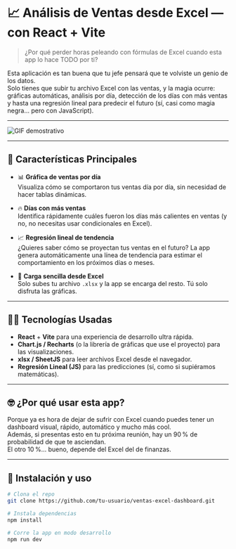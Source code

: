 # 📈 Análisis de Ventas desde Excel — con React + Vite

> ¿Por qué perder horas peleando con fórmulas de Excel cuando esta app lo hace TODO por ti?

Esta aplicación es tan buena que tu jefe pensará que te volviste un genio de los datos.  
Solo tienes que subir tu archivo Excel con las ventas, y la magia ocurre: gráficas automáticas, análisis por día, detección de los días con más ventas y hasta una regresión lineal para predecir el futuro (sí, casi como magia negra… pero con JavaScript).

---

![GIF demostrativo](https://media0.giphy.com/media/v1.Y2lkPTc5MGI3NjExd2E1Mm9ibjZscW9pbzE0aG5hOTRwZjNoZmczbWR6M3JiNG9vazlzayZlcD12MV9pbnRlcm5hbF9naWZfYnlfaWQmY3Q/thrsTclyKi9Y4/giphy.gif)

---

## 🚀 Características Principales

- 📊 **Gráfica de ventas por día**  
  Visualiza cómo se comportaron tus ventas día por día, sin necesidad de hacer tablas dinámicas.

- 🔥 **Días con más ventas**  
  Identifica rápidamente cuáles fueron los días más calientes en ventas (y no, no necesitas usar condicionales en Excel).

- 📈 **Regresión lineal de tendencia**  
  ¿Quieres saber cómo se proyectan tus ventas en el futuro? La app genera automáticamente una línea de tendencia para estimar el comportamiento en los próximos días o meses.

- 📂 **Carga sencilla desde Excel**  
  Solo subes tu archivo `.xlsx` y la app se encarga del resto. Tú solo disfruta las gráficas.

---

## 🧑‍💻 Tecnologías Usadas

- **React** + **Vite** para una experiencia de desarrollo ultra rápida.  
- **Chart.js / Recharts** (o la librería de gráficas que use el proyecto) para las visualizaciones.  
- **xlsx / SheetJS** para leer archivos Excel desde el navegador.  
- **Regresión Lineal (JS)** para las predicciones (sí, como si supiéramos matemáticas).

---

## 🤓 ¿Por qué usar esta app?

Porque ya es hora de dejar de sufrir con Excel cuando puedes tener un dashboard visual, rápido, automático y mucho más cool.  
Además, si presentas esto en tu próxima reunión, hay un 90 % de probabilidad de que te asciendan.  
El otro 10 %... bueno, depende del Excel del de finanzas.

---

## 🔧 Instalación y uso

```bash
# Clona el repo
git clone https://github.com/tu-usuario/ventas-excel-dashboard.git

# Instala dependencias
npm install

# Corre la app en modo desarrollo
npm run dev
